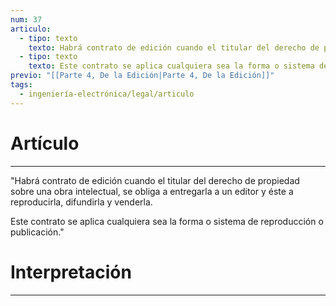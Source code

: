 ```yaml
---
num: 37
articulo:
  - tipo: texto
    texto: Habrá contrato de edición cuando el titular del derecho de propiedad sobre una obra intelectual, se obliga a entregarla a un editor y éste a reproducirla, difundirla y venderla.
  - tipo: texto
    texto: Este contrato se aplica cualquiera sea la forma o sistema de reproducción o publicación.
previo: "[[Parte 4, De la Edición|Parte 4, De la Edición]]"
tags:
  - ingeniería-electrónica/legal/articulo
---
```

# Artículo
---
"Habrá contrato de edición cuando el titular del derecho de propiedad sobre una obra intelectual, se obliga a entregarla a un editor y éste a reproducirla, difundirla y venderla.

Este contrato se aplica cualquiera sea la forma o sistema de reproducción o publicación."

# Interpretación
---
